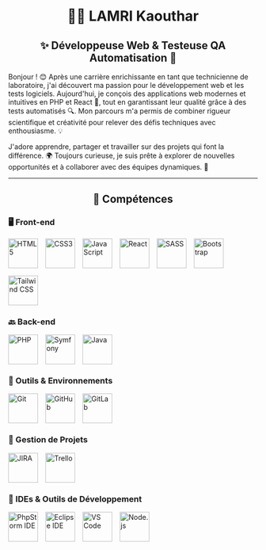   <h1 style="text-align:center;">👩‍💻 LAMRI Kaouthar</h1>

<h2 style="text-align:center;">✨ Développeuse Web  & Testeuse QA Automatisation 🌟</h2>

<p>Bonjour ! 😊 Après une carrière enrichissante en tant que technicienne de laboratoire, j'ai découvert ma passion pour le développement web et les tests logiciels. Aujourd'hui, je conçois des applications web modernes et intuitives en PHP et React 🚀, tout en garantissant leur qualité grâce à des tests automatisés 🔍. Mon parcours m'a permis de combiner rigueur scientifique et créativité pour relever des défis techniques avec enthousiasme. 💡</p>

<p>J'adore apprendre, partager et travailler sur des projets qui font la différence. 🌍 Toujours curieuse, je suis prête à explorer de nouvelles opportunités et à collaborer avec des équipes dynamiques. 🤝</p>


---

<h2 style="text-align:center;">🚀 Compétences</h2>

<h3>🖥️ Front-end</h3>
<p style="display: flex; gap: 15px; flex-wrap: wrap; align-items: center;">
  <a href="https://developer.mozilla.org/en-US/docs/Web/Guide/HTML/HTML5" target="_blank">
    <img src="https://upload.wikimedia.org/wikipedia/commons/8/80/HTML5_logo_resized.svg" alt="HTML5" style="height: 60px;"/>
  </a>
  <a href="https://developer.mozilla.org/en-US/docs/Web/CSS" target="_blank">
    <img src="https://upload.wikimedia.org/wikipedia/commons/6/62/CSS3_logo.svg" alt="CSS3" style="height: 60px;"/>
  </a>
  <a href="https://developer.mozilla.org/en-US/docs/Web/JavaScript" target="_blank">
    <img src="https://upload.wikimedia.org/wikipedia/commons/6/6a/JavaScript-logo.png" alt="JavaScript" style="height: 60px;"/>
  </a>
  <a href="https://reactjs.org/" target="_blank">
    <img src="https://upload.wikimedia.org/wikipedia/commons/a/a7/React-icon.svg" alt="React" style="height: 60px;"/>
  </a>
  <a href="https://sass-lang.com/" target="_blank">
    <img src="https://upload.wikimedia.org/wikipedia/commons/thumb/9/96/Sass_Logo_Color.svg/1024px-Sass_Logo_Color.svg.png" alt="SASS" style="height: 60px;"/>
  </a>
  <a href="https://getbootstrap.com/" target="_blank">
    <img src="https://upload.wikimedia.org/wikipedia/commons/b/b2/Bootstrap_logo.svg" alt="Bootstrap" style="height: 60px;"/>
  </a>
  <a href="https://tailwindcss.com/" target="_blank">
    <img src="https://upload.wikimedia.org/wikipedia/commons/9/95/Tailwind_CSS_logo.svg" alt="Tailwind CSS" style="height: 60px;"/>
  </a>
</p>

<h3>🔙 Back-end</h3>
<p style="display: flex; gap: 15px; flex-wrap: wrap; align-items: center;">
  <a href="https://www.php.net/" target="_blank">
    <img src="https://upload.wikimedia.org/wikipedia/commons/2/27/PHP-logo.svg" alt="PHP" style="height: 60px;"/>
  </a>
  <a href="https://symfony.com/" target="_blank">
    <img src="https://upload.wikimedia.org/wikipedia/commons/6/60/Symfony2.svg" alt="Symfony" style="height: 60px;"/>
  </a>
  <a href="https://www.java.com/" target="_blank">
    <img src="https://upload.wikimedia.org/wikipedia/en/3/30/Java_programming_language_logo.svg" alt="Java" style="height: 60px;"/>
  </a>
</p>

<h3>🔧 Outils & Environnements</h3>
<p style="display: flex; gap: 15px; flex-wrap: wrap; align-items: center;">
  <a href="https://git-scm.com/" target="_blank">
    <img src="https://upload.wikimedia.org/wikipedia/commons/3/3f/Git_icon.svg" alt="Git" style="height: 60px;"/>
  </a>
  <a href="https://github.com/" target="_blank">
    <img src="https://upload.wikimedia.org/wikipedia/commons/9/95/Font_Awesome_5_brands_github.svg" alt="GitHub" style="height: 60px;"/>
  </a>
  <a href="https://about.gitlab.com/" target="_blank">
    <img src="https://upload.wikimedia.org/wikipedia/commons/3/35/GitLab_icon.svg" alt="GitLab" style="height: 60px;"/>
  </a>
</p>

<h3>📂 Gestion de Projets</h3>
<p style="display: flex; gap: 15px; flex-wrap: wrap; align-items: center;">
  <a href="https://www.atlassian.com/software/jira" target="_blank">
    <img src="https://upload.wikimedia.org/wikipedia/commons/4/49/Jira_Software-blue.svg" alt="JIRA" style="height: 60px;"/>
  </a>
  <a href="https://trello.com/fr" target="_blank">
    <img src="https://upload.wikimedia.org/wikipedia/commons/7/7a/Trello-logo-blue.svg" alt="Trello" style="height: 60px;"/>
  </a>
</p>

<h3>🔨 IDEs & Outils de Développement</h3>
<p style="display: flex; gap: 15px; flex-wrap: wrap; align-items: center;">
  <a href="https://www.jetbrains.com/ides/" target="_blank">
    <img src="https://upload.wikimedia.org/wikipedia/commons/c/c9/PhpStorm_Icon.svg" alt="PhpStorm IDE" style="height: 60px;"/>
  </a>
  <a href="https://eclipseide.org/" target="_blank">
    <img src="https://upload.wikimedia.org/wikipedia/commons/c/c8/Cib-eclipseide_%28CoreUI_Icons_v1.0.0%29.svg" alt="Eclipse IDE" style="height: 60px;"/>
  </a>
  <a href="https://code.visualstudio.com/" target="_blank">
    <img src="https://upload.wikimedia.org/wikipedia/commons/9/9a/Visual_Studio_Code_1.35_icon.svg" alt="VS Code" style="height: 60px;"/>
  </a>
  <a href="https://nodejs.org/fr" target="_blank">
    <img src="https://upload.wikimedia.org/wikipedia/commons/7/7e/Node.js_logo_2015.svg" alt="Node.js" style="height: 60px;"/>
  </a>
</p>
